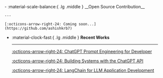
<div class="grid cards" markdown>
-   :material-scale-balance:{ .lg .middle } __Open Source Contribution__

    ---

    [:octicons-arrow-right-24: Coming soon...](https://github.com/ashishkrb7)

    
-   :material-clock-fast:{ .lg .middle } __Recent Works__

    ---

    [:octicons-arrow-right-24: ChatGPT Prompt Engineering for Developer](https://ashishkrb7.github.io/chatgpt/)
    
    [:octicons-arrow-right-24: Building Systems with the ChatGPT API](https://ashishkrb7.github.io/Building-Systems-with-the-ChatGPT-API/)
    
    [:octicons-arrow-right-24: LangChain for LLM Application Development](https://github.com/ashishkrb7/LangChain-for-LLM-Application-Development/)

</div>